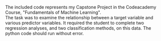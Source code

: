 The included code represents my Capstone Project in the Codeacademy Course, "Fundamentals of Machine Learning".  
The task was to examine the relationship between a target variable and various predictor variables.  It required the student to 
complete two regression analyses, and two classification methods, on this data.  The python code should run without error.
